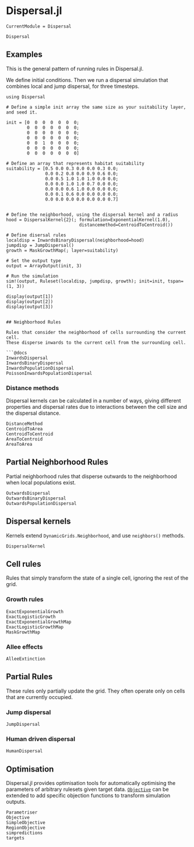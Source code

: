 # Dispersal.jl

```@meta
CurrentModule = Dispersal
```

```@docs
Dispersal
```

## Examples

This is the general pattern of running rules in Dispersal.jl.

We define initial conditions. Then we run a dispersal
simulation that combines local and jump dispersal, for three timesteps.

```@example
using Dispersal

# Define a simple init array the same size as your suitability layer, and seed it.

init = [0  0  0  0  0  0  0;
        0  0  0  0  0  0  0;
        0  0  0  0  0  0  0;
        0  0  0  0  0  0  0;
        0  0  1  0  0  0  0;
        0  0  0  0  0  0  0;
        0  0  0  0  0  0  0]

# Define an array that represents habitat suitability
suitability = [0.5 0.0 0.3 0.0 0.0 0.3 0.0;
               0.0 0.2 0.8 0.0 0.9 0.6 0.0;
               0.0 0.5 1.0 1.0 1.0 0.0 0.0;
               0.0 0.0 1.0 1.0 0.7 0.0 0.0;
               0.0 0.0 0.6 1.0 0.0 0.0 0.0;
               0.0 0.1 0.6 0.0 0.0 0.0 0.0;
               0.0 0.0 0.0 0.0 0.0 0.0 0.7]


# Define the neighborhood, using the dispersal kernel and a radius
hood = DispersalKernel{2}(; formulation=ExponentialKernel(1.0), 
                            distancemethod=CentroidToCentroid())

# Define disersal rules
localdisp = InwardsBinaryDispersal(neighborhood=hood)
jumpdisp = JumpDispersal()
growth = MaskGrowthMap(; layer=suitability)

# Set the output type
output = ArrayOutput(init, 3)

# Run the simulation
sim!(output, Ruleset(localdisp, jumpdisp, growth); init=init, tspan=(1, 3))

display(output[1])
display(output[2])
display(output[3])


## Neighborhood Rules

Rules that consider the neighborhood of cells surrounding the current cell.
These disperse inwards to the current cell from the surrounding cell.

```@docs
InwardsDispersal
InwardsBinaryDispersal
InwardsPopulationDispersal
PoissonInwardsPopulationDispersal
```

### Distance methods

Dispersal kernels can be calculated in a number of ways, giving different 
properties and dispersal rates due to interactions between the cell size
and the dispersal distance.

```@docs
DistanceMethod
CentroidToArea
CentroidToCentroid
AreaToCentroid
AreaToArea
```

## Partial Neighborhood Rules

Partial neighborhood rules that disperse outwards to the neighborhood 
when local populations exist.

```@docs
OutwardsDispersal
OutwardsBinaryDispersal
OutwardsPopulationDispersal
```

## Dispersal kernels 

Kernels extend `DynamicGrids.Neighborhood`, and use `neighbors()` methods.

```@docs
DispersalKernel
```

## Cell rules

Rules that simply transform the state of a single cell, ignoring the rest of the grid.


### Growth rules

```@docs
ExactExponentialGrowth
ExactLogisticGrowth
ExactExponentialGrowthMap
ExactLogisticGrowthMap
MaskGrowthMap
```


### Allee effects

```@docs
AlleeExtinction
```

## Partial Rules

These rules only partially update the grid. They often operate only on cells that
are currently occupied.

### Jump dispersal

```@docs
JumpDispersal
```

### Human driven dispersal

```@docs
HumanDispersal
```


## Optimisation

Dispersal.jl provides optimisation tools for automatically optimising 
the parameters of arbitrary rulesets given target data. [`Objective`](@ref) 
can be extended to add specific objection functions to transform simulation outputs.

```@docs
Parametriser
Objective
SimpleObjective
RegionObjective
simpredictions
targets
```
